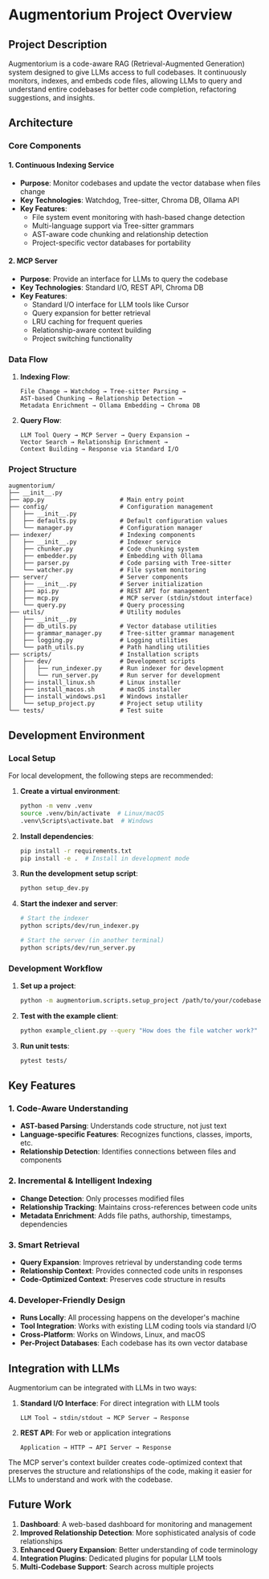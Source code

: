 # Augmentorium Project Overview

## Project Description

Augmentorium is a code-aware RAG (Retrieval-Augmented Generation) system designed to give LLMs access to full codebases. It continuously monitors, indexes, and embeds code files, allowing LLMs to query and understand entire codebases for better code completion, refactoring suggestions, and insights.

## Architecture

### Core Components

#### 1. Continuous Indexing Service
- **Purpose**: Monitor codebases and update the vector database when files change
- **Key Technologies**: Watchdog, Tree-sitter, Chroma DB, Ollama API
- **Key Features**:
  - File system event monitoring with hash-based change detection
  - Multi-language support via Tree-sitter grammars
  - AST-aware code chunking and relationship detection
  - Project-specific vector databases for portability

#### 2. MCP Server
- **Purpose**: Provide an interface for LLMs to query the codebase
- **Key Technologies**: Standard I/O, REST API, Chroma DB
- **Key Features**:
  - Standard I/O interface for LLM tools like Cursor
  - Query expansion for better retrieval
  - LRU caching for frequent queries
  - Relationship-aware context building
  - Project switching functionality

### Data Flow

1. **Indexing Flow**:
   ```
   File Change → Watchdog → Tree-sitter Parsing → 
   AST-based Chunking → Relationship Detection → 
   Metadata Enrichment → Ollama Embedding → Chroma DB
   ```

2. **Query Flow**:
   ```
   LLM Tool Query → MCP Server → Query Expansion → 
   Vector Search → Relationship Enrichment → 
   Context Building → Response via Standard I/O
   ```

### Project Structure

```
augmentorium/
├── __init__.py
├── app.py                     # Main entry point
├── config/                    # Configuration management
│   ├── __init__.py
│   ├── defaults.py            # Default configuration values
│   └── manager.py             # Configuration manager
├── indexer/                   # Indexing components
│   ├── __init__.py            # Indexer service
│   ├── chunker.py             # Code chunking system
│   ├── embedder.py            # Embedding with Ollama
│   ├── parser.py              # Code parsing with Tree-sitter
│   └── watcher.py             # File system monitoring
├── server/                    # Server components
│   ├── __init__.py            # Server initialization
│   ├── api.py                 # REST API for management
│   ├── mcp.py                 # MCP server (stdin/stdout interface)
│   └── query.py               # Query processing
├── utils/                     # Utility modules
│   ├── __init__.py
│   ├── db_utils.py            # Vector database utilities
│   ├── grammar_manager.py     # Tree-sitter grammar management
│   ├── logging.py             # Logging utilities
│   └── path_utils.py          # Path handling utilities
├── scripts/                   # Installation scripts
│   ├── dev/                   # Development scripts
│   │   ├── run_indexer.py     # Run indexer for development
│   │   └── run_server.py      # Run server for development
│   ├── install_linux.sh       # Linux installer
│   ├── install_macos.sh       # macOS installer
│   ├── install_windows.ps1    # Windows installer
│   └── setup_project.py       # Project setup utility
└── tests/                     # Test suite
```

## Development Environment

### Local Setup

For local development, the following steps are recommended:

1. **Create a virtual environment**:
   ```bash
   python -m venv .venv
   source .venv/bin/activate  # Linux/macOS
   .venv\Scripts\activate.bat  # Windows
   ```

2. **Install dependencies**:
   ```bash
   pip install -r requirements.txt
   pip install -e .  # Install in development mode
   ```

3. **Run the development setup script**:
   ```bash
   python setup_dev.py
   ```

4. **Start the indexer and server**:
   ```bash
   # Start the indexer
   python scripts/dev/run_indexer.py
   
   # Start the server (in another terminal)
   python scripts/dev/run_server.py
   ```

### Development Workflow

1. **Set up a project**:
   ```bash
   python -m augmentorium.scripts.setup_project /path/to/your/codebase
   ```

2. **Test with the example client**:
   ```bash
   python example_client.py --query "How does the file watcher work?"
   ```

3. **Run unit tests**:
   ```bash
   pytest tests/
   ```

## Key Features

### 1. Code-Aware Understanding
- **AST-based Parsing**: Understands code structure, not just text
- **Language-specific Features**: Recognizes functions, classes, imports, etc.
- **Relationship Detection**: Identifies connections between files and components

### 2. Incremental & Intelligent Indexing
- **Change Detection**: Only processes modified files
- **Relationship Tracking**: Maintains cross-references between code units
- **Metadata Enrichment**: Adds file paths, authorship, timestamps, dependencies

### 3. Smart Retrieval
- **Query Expansion**: Improves retrieval by understanding code terms
- **Relationship Context**: Provides connected code units in responses
- **Code-Optimized Context**: Preserves code structure in results

### 4. Developer-Friendly Design
- **Runs Locally**: All processing happens on the developer's machine
- **Tool Integration**: Works with existing LLM coding tools via standard I/O
- **Cross-Platform**: Works on Windows, Linux, and macOS
- **Per-Project Databases**: Each codebase has its own vector database

## Integration with LLMs

Augmentorium can be integrated with LLMs in two ways:

1. **Standard I/O Interface**: For direct integration with LLM tools
   ```
   LLM Tool → stdin/stdout → MCP Server → Response
   ```

2. **REST API**: For web or application integrations
   ```
   Application → HTTP → API Server → Response
   ```

The MCP server's context builder creates code-optimized context that preserves the structure and relationships of the code, making it easier for LLMs to understand and work with the codebase.

## Future Work

1. **Dashboard**: A web-based dashboard for monitoring and management
2. **Improved Relationship Detection**: More sophisticated analysis of code relationships
3. **Enhanced Query Expansion**: Better understanding of code terminology
4. **Integration Plugins**: Dedicated plugins for popular LLM tools
5. **Multi-Codebase Support**: Search across multiple projects
